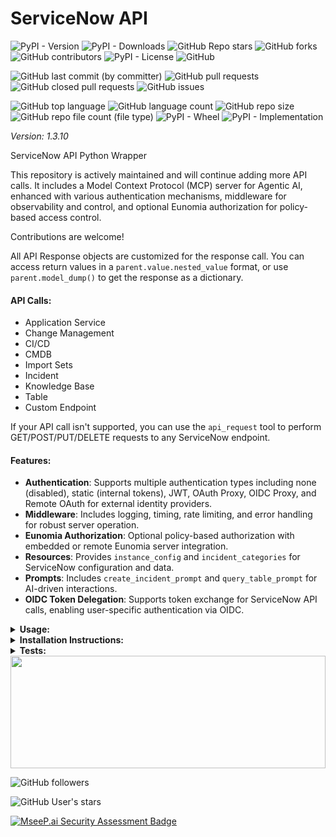 # ServiceNow API

![PyPI - Version](https://img.shields.io/pypi/v/servicenow-api)
![PyPI - Downloads](https://img.shields.io/pypi/dd/servicenow-api)
![GitHub Repo stars](https://img.shields.io/github/stars/Knuckles-Team/servicenow-api)
![GitHub forks](https://img.shields.io/github/forks/Knuckles-Team/servicenow-api)
![GitHub contributors](https://img.shields.io/github/contributors/Knuckles-Team/servicenow-api)
![PyPI - License](https://img.shields.io/pypi/l/servicenow-api)
![GitHub](https://img.shields.io/github/license/Knuckles-Team/servicenow-api)

![GitHub last commit (by committer)](https://img.shields.io/github/last-commit/Knuckles-Team/servicenow-api)
![GitHub pull requests](https://img.shields.io/github/issues-pr/Knuckles-Team/servicenow-api)
![GitHub closed pull requests](https://img.shields.io/github/issues-pr-closed/Knuckles-Team/servicenow-api)
![GitHub issues](https://img.shields.io/github/issues/Knuckles-Team/servicenow-api)

![GitHub top language](https://img.shields.io/github/languages/top/Knuckles-Team/servicenow-api)
![GitHub language count](https://img.shields.io/github/languages/count/Knuckles-Team/servicenow-api)
![GitHub repo size](https://img.shields.io/github/repo-size/Knuckles-Team/servicenow-api)
![GitHub repo file count (file type)](https://img.shields.io/github/directory-file-count/Knuckles-Team/servicenow-api)
![PyPI - Wheel](https://img.shields.io/pypi/wheel/servicenow-api)
![PyPI - Implementation](https://img.shields.io/pypi/implementation/servicenow-api)

*Version: 1.3.10*

ServiceNow API Python Wrapper

This repository is actively maintained and will continue adding more API calls. It includes a Model Context Protocol (MCP) server for Agentic AI, enhanced with various authentication mechanisms, middleware for observability and control, and optional Eunomia authorization for policy-based access control.

Contributions are welcome!

All API Response objects are customized for the response call. You can access return values in a `parent.value.nested_value` format, or use `parent.model_dump()` to get the response as a dictionary.

#### API Calls:
- Application Service
- Change Management
- CI/CD
- CMDB
- Import Sets
- Incident
- Knowledge Base
- Table
- Custom Endpoint

If your API call isn't supported, you can use the `api_request` tool to perform GET/POST/PUT/DELETE requests to any ServiceNow endpoint.

#### Features:
- **Authentication**: Supports multiple authentication types including none (disabled), static (internal tokens), JWT, OAuth Proxy, OIDC Proxy, and Remote OAuth for external identity providers.
- **Middleware**: Includes logging, timing, rate limiting, and error handling for robust server operation.
- **Eunomia Authorization**: Optional policy-based authorization with embedded or remote Eunomia server integration.
- **Resources**: Provides `instance_config` and `incident_categories` for ServiceNow configuration and data.
- **Prompts**: Includes `create_incident_prompt` and `query_table_prompt` for AI-driven interactions.
- **OIDC Token Delegation**: Supports token exchange for ServiceNow API calls, enabling user-specific authentication via OIDC.

<details>
  <summary><b>Usage:</b></summary>

### MCP CLI

| Short Flag | Long Flag                          | Description                                                                 |
|------------|------------------------------------|-----------------------------------------------------------------------------|
| -h         | --help                             | Display help information                                                    |
| -t         | --transport                        | Transport method: 'stdio', 'http', or 'sse' [legacy] (default: stdio)       |
| -s         | --host                             | Host address for HTTP transport (default: 0.0.0.0)                          |
| -p         | --port                             | Port number for HTTP transport (default: 8000)                              |
|            | --auth-type                        | Authentication type: 'none', 'static', 'jwt', 'oauth-proxy', 'oidc-proxy', 'remote-oauth' (default: none) |
|            | --token-jwks-uri                   | JWKS URI for JWT verification                                              |
|            | --token-issuer                     | Issuer for JWT verification                                                |
|            | --token-audience                   | Audience for JWT verification                                              |
|            | --oauth-upstream-auth-endpoint     | Upstream authorization endpoint for OAuth Proxy                             |
|            | --oauth-upstream-token-endpoint    | Upstream token endpoint for OAuth Proxy                                    |
|            | --oauth-upstream-client-id         | Upstream client ID for OAuth Proxy                                         |
|            | --oauth-upstream-client-secret     | Upstream client secret for OAuth Proxy                                     |
|            | --oauth-base-url                   | Base URL for OAuth Proxy                                                   |
|            | --oidc-config-url                  | OIDC configuration URL                                                     |
|            | --oidc-client-id                   | OIDC client ID                                                             |
|            | --oidc-client-secret               | OIDC client secret                                                         |
|            | --oidc-base-url                    | Base URL for OIDC Proxy                                                    |
|            | --remote-auth-servers              | Comma-separated list of authorization servers for Remote OAuth             |
|            | --remote-base-url                  | Base URL for Remote OAuth                                                  |
|            | --allowed-client-redirect-uris     | Comma-separated list of allowed client redirect URIs                       |
|            | --eunomia-type                     | Eunomia authorization type: 'none', 'embedded', 'remote' (default: none)   |
|            | --eunomia-policy-file              | Policy file for embedded Eunomia (default: mcp_policies.json)              |
|            | --eunomia-remote-url               | URL for remote Eunomia server                                              |
|            | --enable-delegation                | Enable OIDC token delegation to ServiceNow (default: False)                |
|            | --servicenow-audience              | Audience for the delegated ServiceNow token                                |
|            | --delegated-scopes                 | Scopes for the delegated ServiceNow token (space-separated)                |

### Using as an MCP Server

The MCP Server can be run in two modes: `stdio` (for local testing) or `http` (for networked access). To start the server, use the following commands:

#### Run in stdio mode (default):
```bash
servicenow-mcp --transport "stdio"
```

#### Run in HTTP mode:
```bash
servicenow-mcp --transport "http"  --host "0.0.0.0"  --port "8000"
```

### Basic API Usage

**OAuth Authentication**

```python
#!/usr/bin/python
# coding: utf-8
from servicenow_api.servicenow_api import Api

username = "<SERVICENOW USERNAME>"
password = "<SERVICENOW PASSWORD>"
client_id = "<SERVICENOW CLIENT_ID>"
client_secret = "<SERVICENOW_CLIENT_SECRET>"
servicenow_url = "<SERVICENOW_URL>"

client = Api(
    url=servicenow_url,
    username=username,
    password=password,
    client_id=client_id,
    client_secret=client_secret
)

table = client.get_table(table="<TABLE NAME>")
print(f"Table: {table.model_dump()}")
```

**Basic Authentication**

```python
#!/usr/bin/python
# coding: utf-8
from servicenow_api.servicenow_api import Api

username = "<SERVICENOW USERNAME>"
password = "<SERVICENOW PASSWORD>"
servicenow_url = "<SERVICENOW_URL>"

client = Api(
    url=servicenow_url,
    username=username,
    password=password
)

table = client.get_table(table="<TABLE NAME>")
print(f"Table: {table.model_dump()}")
```

**Proxy and SSL Verify**

```python
#!/usr/bin/python
# coding: utf-8
from servicenow_api.servicenow_api import Api

username = "<SERVICENOW USERNAME>"
password = "<SERVICENOW PASSWORD>"
servicenow_url = "<SERVICENOW_URL>"

proxy = "https://proxy.net"

client = Api(
    url=servicenow_url,
    username=username,
    password=password,
    proxy=proxy,
    verify=False
)

table = client.get_table(table="<TABLE NAME>")
print(f"Table: {table.model_dump()}")
```

### Deploy MCP Server as a Service

The ServiceNow MCP server can be deployed using Docker, with configurable authentication, middleware, and Eunomia authorization.

#### Using Docker Run

```bash
docker pull knucklessg1/servicenow:latest

docker run -d \
  --name servicenow-mcp \
  -p 8004:8004 \
  -e HOST=0.0.0.0 \
  -e PORT=8004 \
  -e TRANSPORT=http \
  -e AUTH_TYPE=none \
  -e EUNOMIA_TYPE=none \
  -e SERVICENOW_INSTANCE=https://yourinstance.servicenow.com \
  -e SERVICENOW_USERNAME=user \
  -e SERVICENOW_PASSWORD=pass \
  -e SERVICENOW_CLIENT_ID=client_id \
  -e SERVICENOW_CLIENT_SECRET=client_secret \
  -e SERVICENOW_VERIFY=False \
  knucklessg1/servicenow:latest
```

For advanced authentication (e.g., OIDC Proxy with token delegation) or Eunomia, add the relevant environment variables:

```bash
docker run -d \
  --name servicenow-mcp \
  -p 8004:8004 \
  -e HOST=0.0.0.0 \
  -e PORT=8004 \
  -e TRANSPORT=http \
  -e AUTH_TYPE=oidc-proxy \
  -e OIDC_CONFIG_URL=https://provider.com/.well-known/openid-configuration \
  -e OIDC_CLIENT_ID=your-client-id \
  -e OIDC_CLIENT_SECRET=your-client-secret \
  -e OIDC_BASE_URL=https://your-server.com \
  -e ALLOWED_CLIENT_REDIRECT_URIS=http://localhost:*,https://*.example.com/* \
  -e ENABLE_DELEGATION=True \
  -e SERVICENOW_AUDIENCE=https://yourinstance.servicenow.com \
  -e DELEGATED_SCOPES="api user_impersonation" \
  -e EUNOMIA_TYPE=embedded \
  -e EUNOMIA_POLICY_FILE=/app/mcp_policies.json \
  -e SERVICENOW_INSTANCE=https://yourinstance.servicenow.com \
  -e SERVICENOW_USERNAME=user \
  -e SERVICENOW_PASSWORD=pass \
  -e SERVICENOW_CLIENT_ID=client_id \
  -e SERVICENOW_CLIENT_SECRET=client_secret \
  -e SERVICENOW_VERIFY=False \
  knucklessg1/servicenow:latest
```

#### Using Docker Compose

Create a `docker-compose.yml` file:

```yaml
services:
  servicenow-mcp:
    image: knucklessg1/servicenow:latest
    environment:
      - HOST=0.0.0.0
      - PORT=8004
      - TRANSPORT=http
      - AUTH_TYPE=none
      - EUNOMIA_TYPE=none
      - SERVICENOW_INSTANCE=https://yourinstance.servicenow.com
      - SERVICENOW_USERNAME=user
      - SERVICENOW_PASSWORD=pass
      - SERVICENOW_CLIENT_ID=client_id
      - SERVICENOW_CLIENT_SECRET=client_secret
      - SERVICENOW_VERIFY=False
    ports:
      - 8004:8004
```

For advanced setups with authentication, token delegation, and Eunomia:

```yaml
services:
  servicenow-mcp:
    image: knucklessg1/servicenow:latest
    environment:
      - HOST=0.0.0.0
      - PORT=8004
      - TRANSPORT=http
      - AUTH_TYPE=oidc-proxy
      - OIDC_CONFIG_URL=https://provider.com/.well-known/openid-configuration
      - OIDC_CLIENT_ID=your-client-id
      - OIDC_CLIENT_SECRET=your-client-secret
      - OIDC_BASE_URL=https://your-server.com
      - ALLOWED_CLIENT_REDIRECT_URIS=http://localhost:*,https://*.example.com/*
      - ENABLE_DELEGATION=True
      - SERVICENOW_AUDIENCE=https://yourinstance.servicenow.com
      - DELEGATED_SCOPES='api user_impersonation'
      - EUNOMIA_TYPE=embedded
      - EUNOMIA_POLICY_FILE=/app/mcp_policies.json
      - SERVICENOW_INSTANCE=https://yourinstance.servicenow.com
      - SERVICENOW_USERNAME=user
      - SERVICENOW_PASSWORD=pass
      - SERVICENOW_CLIENT_ID=client_id
      - SERVICENOW_CLIENT_SECRET=client_secret
      - SERVICENOW_VERIFY=False
    ports:
      - 8004:8004
    volumes:
      - ./mcp_policies.json:/app/mcp_policies.json
```

Run the service:

```bash
docker-compose up -d
```

#### Configure `mcp.json` for AI Integration

Recommended: Store secrets in environment variables with lookup in the JSON file.

For Testing Only: Plain text storage will also work, although **not** recommended.

```json
{
  "mcpServers": {
    "servicenow": {
      "command": "uv",
      "args": [
        "run",
        "--with",
        "servicenow-api",
        "servicenow-mcp",
        "--transport",
        "${TRANSPORT}",
        "--host",
        "${HOST}",
        "--port",
        "${PORT}",
        "--auth-type",
        "${AUTH_TYPE}",
        "--eunomia-type",
        "${EUNOMIA_TYPE}",
        "--enable-delegation",
        "${ENABLE_DELEGATION}",
        "--servicenow-audience",
        "${SERVICENOW_AUDIENCE}",
        "--delegated-scopes",
        "${DELEGATED_SCOPES}"
      ],
      "env": {
        "SERVICENOW_INSTANCE": "https://yourinstance.servicenow.com",
        "SERVICENOW_USERNAME": "user",
        "SERVICENOW_PASSWORD": "pass",
        "SERVICENOW_CLIENT_ID": "client_id",
        "SERVICENOW_CLIENT_SECRET": "client_secret",
        "SERVICENOW_VERIFY": "False",
        "TOKEN_JWKS_URI": "${TOKEN_JWKS_URI}",
        "TOKEN_ISSUER": "${TOKEN_ISSUER}",
        "TOKEN_AUDIENCE": "${TOKEN_AUDIENCE}",
        "OAUTH_UPSTREAM_AUTH_ENDPOINT": "${OAUTH_UPSTREAM_AUTH_ENDPOINT}",
        "OAUTH_UPSTREAM_TOKEN_ENDPOINT": "${OAUTH_UPSTREAM_TOKEN_ENDPOINT}",
        "OAUTH_UPSTREAM_CLIENT_ID": "${OAUTH_UPSTREAM_CLIENT_ID}",
        "OAUTH_UPSTREAM_CLIENT_SECRET": "${OAUTH_UPSTREAM_CLIENT_SECRET}",
        "OAUTH_BASE_URL": "${OAUTH_BASE_URL}",
        "OIDC_CONFIG_URL": "${OIDC_CONFIG_URL}",
        "OIDC_CLIENT_ID": "${OIDC_CLIENT_ID}",
        "OIDC_CLIENT_SECRET": "${OIDC_CLIENT_SECRET}",
        "OIDC_BASE_URL": "${OIDC_BASE_URL}",
        "REMOTE_AUTH_SERVERS": "${REMOTE_AUTH_SERVERS}",
        "REMOTE_BASE_URL": "${REMOTE_BASE_URL}",
        "ALLOWED_CLIENT_REDIRECT_URIS": "${ALLOWED_CLIENT_REDIRECT_URIS}",
        "EUNOMIA_TYPE": "${EUNOMIA_TYPE}",
        "EUNOMIA_POLICY_FILE": "${EUNOMIA_POLICY_FILE}",
        "EUNOMIA_REMOTE_URL": "${EUNOMIA_REMOTE_URL}",
        "ENABLE_DELEGATION": "${ENABLE_DELEGATION}",
        "SERVICENOW_AUDIENCE": "${SERVICENOW_AUDIENCE}",
        "DELEGATED_SCOPES": "${DELEGATED_SCOPES}"
      },
      "timeout": 200000
    }
  }
}
```

#### CLI Parameters

The `servicenow-mcp` command supports the following CLI options for configuration:

- `--transport`: Transport method (`stdio`, `http`, `sse`) [default: `http`]
- `--host`: Host address for HTTP transport [default: `0.0.0.0`]
- `--port`: Port number for HTTP transport [default: `8000`]
- `--auth-type`: Authentication type (`none`, `static`, `jwt`, `oauth-proxy`, `oidc-proxy`, `remote-oauth`) [default: `none`]
- `--token-jwks-uri`: JWKS URI for JWT verification
- `--token-issuer`: Issuer for JWT verification
- `--token-audience`: Audience for JWT verification
- `--oauth-upstream-auth-endpoint`: Upstream authorization endpoint for OAuth Proxy
- `--oauth-upstream-token-endpoint`: Upstream token endpoint for OAuth Proxy
- `--oauth-upstream-client-id`: Upstream client ID for OAuth Proxy
- `--oauth-upstream-client-secret`: Upstream client secret for OAuth Proxy
- `--oauth-base-url`: Base URL for OAuth Proxy
- `--oidc-config-url`: OIDC configuration URL
- `--oidc-client-id`: OIDC client ID
- `--oidc-client-secret`: OIDC client secret
- `--oidc-base-url`: Base URL for OIDC Proxy
- `--remote-auth-servers`: Comma-separated list of authorization servers for Remote OAuth
- `--remote-base-url`: Base URL for Remote OAuth
- `--allowed-client-redirect-uris`: Comma-separated list of allowed client redirect URIs
- `--eunomia-type`: Eunomia authorization type (`none`, `embedded`, `remote`) [default: `none`]
- `--eunomia-policy-file`: Policy file for embedded Eunomia [default: `mcp_policies.json`]
- `--eunomia-remote-url`: URL for remote Eunomia server
- `--enable-delegation`: Enable OIDC token delegation to ServiceNow [default: `False`]
- `--servicenow-audience`: Audience for the delegated ServiceNow token
- `--delegated-scopes`: Scopes for the delegated ServiceNow token (space-separated)

#### Middleware

The MCP server includes the following built-in middleware for enhanced functionality:

- **ErrorHandlingMiddleware**: Provides comprehensive error logging and transformation.
- **RateLimitingMiddleware**: Limits request frequency with a token bucket algorithm (10 requests/second, burst capacity of 20).
- **TimingMiddleware**: Tracks execution time of requests.
- **LoggingMiddleware**: Logs all requests and responses for observability.
- **UserTokenMiddleware**: Extracts Bearer tokens for OIDC token delegation to ServiceNow (enabled with `--enable-delegation`).

#### Eunomia Authorization

The server supports optional Eunomia authorization for policy-based access control:

- **Disabled (`none`)**: No authorization checks.
- **Embedded (`embedded`)**: Runs an embedded Eunomia server with a local policy file (`mcp_policies.json` by default).
- **Remote (`remote`)**: Connects to an external Eunomia server for centralized policy decisions.

To configure Eunomia policies:

```bash
# Initialize a default policy file
eunomia-mcp init

# Validate the policy file
eunomia-mcp validate mcp_policies.json
```

</details>

<details>
  <summary><b>Installation Instructions:</b></summary>

Install Python Package

```bash
python -m pip install servicenow-api eunomia-mcp
```

</details>

<details>
  <summary><b>Tests:</b></summary>

```bash
python ./test/test_servicenow_models.py
```

</details>

<img width="100%" height="180em" src="https://github-readme-stats.vercel.app/api?username=Knucklessg1&show_icons=true&hide_border=true&&count_private=true&include_all_commits=true" />

![GitHub followers](https://img.shields.io/github/followers/Knucklessg1)

![GitHub User's stars](https://img.shields.io/github/stars/Knucklessg1)

[![MseeP.ai Security Assessment Badge](https://mseep.net/pr/knuckles-team-servicenow-api-badge.png)](https://mseep.ai/app/knuckles-team-servicenow-api)
